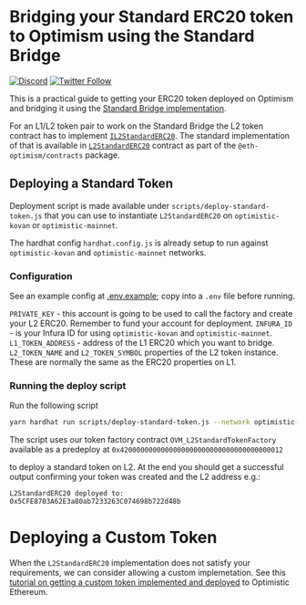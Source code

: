 # Bridging your Standard ERC20 token to Optimism using the Standard Bridge

[![Discord](https://img.shields.io/discord/667044843901681675.svg?color=768AD4&label=discord&logo=https%3A%2F%2Fdiscordapp.com%2Fassets%2F8c9701b98ad4372b58f13fd9f65f966e.svg)](https://discord-gateway.optimism.io)
[![Twitter Follow](https://img.shields.io/twitter/follow/optimismFND.svg?label=optimismFND&style=social)](https://twitter.com/optimismFND)

This is a practical guide to getting your ERC20 token deployed on Optimism and bridging it using the
[Standard Bridge implementation](https://community.optimism.io/docs/developers/bridge/standard-bridge.html).

For an L1/L2 token pair to work on the Standard Bridge the L2 token contract has to implement
[`IL2StandardERC20`](https://github.com/ethereum-optimism/optimism/blob/develop/packages/contracts/contracts/standards/IL2StandardERC20.sol). The standard implementation of that is available in
[`L2StandardERC20`](https://github.com/ethereum-optimism/optimism/blob/develop/packages/contracts/contracts/standards/L2StandardERC20.sol) contract as part of the `@eth-optimism/contracts` package.

## Deploying a Standard Token

Deployment script is made available under `scripts/deploy-standard-token.js` that you can use to instantiate `L2StandardERC20` on `optimistic-kovan` or `optimistic-mainnet`.

The hardhat config `hardhat.config.js` is already setup to run against `optimistic-kovan` and `optimistic-mainnet` networks.

### Configuration

See an example config at [.env.example](.env.example); copy into a `.env` file before running.

`PRIVATE_KEY` - this account is going to be used to call the factory and create your L2 ERC20. Remember to fund your account for deployment.
`INFURA_ID` - is your Infura ID for using `optimistic-kovan` and `optimistic-mainnet`.
`L1_TOKEN_ADDRESS` - address of the L1 ERC20 which you want to bridge.
`L2_TOKEN_NAME` and `L2_TOKEN_SYMBOL` properties of the L2 token instance. These are normally the same as the ERC20 properties on L1.

### Running the deploy script

Run the following script

```sh
yarn hardhat run scripts/deploy-standard-token.js --network optimistic-kovan
```

The script uses our token factory contract `OVM_L2StandardTokenFactory` available as a predeploy at `0x4200000000000000000000000000000000000012`

to deploy a standard token on L2. At the end you should get a successful output confirming your token was created and the L2 address e.g.:

`L2StandardERC20 deployed to: 0x5CFE8703A62E3a80ab7233263C074698b722d48b`

# Deploying a Custom Token

When the `L2StandardERC20` implementation does not satisfy your requirements, we can consider allowing a custom implemetation. See this [tutorial on getting a custom token implemented and deployed](../standard-bridge-custom-token/README.md) to Optimistic Ethereum.
